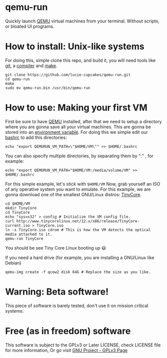 # qemu-run
Quickly launch [QEMU](https://www.qemu.org/) virtual machines from your terminal. Without scripts, or bloated UI programs.

# How to install: Unix-like systems
For doing this, simple clone this repo, and build it, you will need tools like [git](https://git-scm.com/), a [compiler](https://gcc.gnu.org/)  and [make](https://www.gnu.org/software/make/).

	git clone https://github.com/lucie-cupcakes/qemu-run.git
	cd qemu-run
	make
	sudo mv qemu-run.bin /usr/bin/qemu-run

# How to use: Making your first VM
First be sure to have [QEMU](https://www.qemu.org/)  installed, after that we need to setup a directory where you are gonna save all your virtual machines. This are gonna be stored into an [environment variable](https://en.wikipedia.org/wiki/Environment_variable).
For doing this we simple edit our [bashrc](https://duckduckgo.com/?q=What%20is%20bashrc) to add this directories:

	echo "export QEMURUN_VM_PATH=\"$HOME/VM\"" >> $HOME/.bashrc

You can also specify multiple directories, by separating them by ":" , for example: 

	echo "export QEMURUN_VM_PATH="$HOME/VM:/media/volume/VM" >> $HOME/.bashrc

For this simple example, let's stick with `$HOME/VM`
Now, grab yourself an ISO of any operative system you want to emulate.
For this example, we are gonna download one of the smallest GNU/Linux distros: [TinyCore](http://www.tinycorelinux.net/).

	cd $HOME/VM
	mkdir TinyCore
	cd TinyCore
	echo "sys=x32" > config # Initialize the VM config file.
	curl http://www.tinycorelinux.net/12.x/x86/release/TinyCore-current.iso > TinyCore.iso
	ln -s TinyCore.iso cdrom # This is how the VM detects the optical media attached to it.
	qemu-run TinyCore
   You should be see Tiny Core Linux booting up 😃
   
   If you need a hard drive (for example, you are installing a GNU/Linux like Debian)

	qemu-img create -f qcow2 disk 64G # Replace the size as you like.
	
  
# Warning: Beta software!
This piece of software is barely tested, don't use it on mission critical systems.

# Free (as in freedom) software
This software is subject to the GPLv3 or Later LICENSE, check LICENSE file for more information,
Or go visit [GNU Project - GPLv3 Page](https://www.gnu.org/licenses/gpl-3.0.html)
